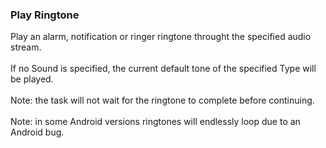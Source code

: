 ### Play Ringtone

Play an alarm, notification or ringer ringtone throught the specified
audio stream.\
\
If no Sound is specified, the current default tone of the specified Type
will be played.\
\
Note: the task will not wait for the ringtone to complete before
continuing.\
\
Note: in some Android versions ringtones will endlessly loop due to an
Android bug.
